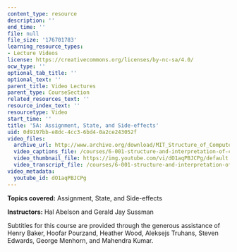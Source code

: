 ```yaml
---
content_type: resource
description: ''
end_time: ''
file: null
file_size: '176701783'
learning_resource_types:
- Lecture Videos
license: https://creativecommons.org/licenses/by-nc-sa/4.0/
ocw_type: ''
optional_tab_title: ''
optional_text: ''
parent_title: Video Lectures
parent_type: CourseSection
related_resources_text: ''
resource_index_text: ''
resourcetype: Video
start_time: ''
title: '5A: Assignment, State, and Side-effects'
uid: 0d9197bb-e8dc-4cc3-6bd4-0a2ce243052f
video_files:
  archive_url: http://www.archive.org/download/MIT_Structure_of_Computer_Programs_1986/lec5a.mp4
  video_captions_file: /courses/6-001-structure-and-interpretation-of-computer-programs-spring-2005/6e579b4bacf6563ca368f84de697ad14_dO1aqPBJCPg.vtt
  video_thumbnail_file: https://img.youtube.com/vi/dO1aqPBJCPg/default.jpg
  video_transcript_file: /courses/6-001-structure-and-interpretation-of-computer-programs-spring-2005/16ee3e36a574a5d66e45961725170e73_dO1aqPBJCPg.pdf
video_metadata:
  youtube_id: dO1aqPBJCPg
---
```


**Topics covered:** Assignment, State, and Side-effects

**Instructors:** Hal Abelson and Gerald Jay Sussman

Subtitles for this course are provided through the generous assistance of Henry Baker, Hoofar Pourzand, Heather Wood, Aleksejs Truhans, Steven Edwards, George Menhorn, and Mahendra Kumar.

